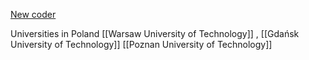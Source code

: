 [New coder](https://youtu.be/_0VE6cks53U?si=_TnE-O-a6SjdGqP- )

Universities in Poland [[Warsaw University of Technology]] , [[Gdańsk University of Technology]]
[[Poznan University of Technology]]


